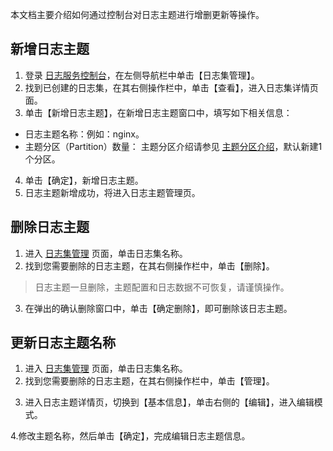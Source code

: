 


本文档主要介绍如何通过控制台对日志主题进行增删更新等操作。



## 新增日志主题

1. 登录 [日志服务控制台](https://console.cloud.tencent.com/cls)，在左侧导航栏中单击【日志集管理】。
2. 找到已创建的日志集，在其右侧操作栏中，单击【查看】，进入日志集详情页面。
3. 单击【新增日志主题】，在新增日志主题窗口中，填写如下相关信息：
 - 日志主题名称：例如：nginx。
 - 主题分区（Partition）数量： 主题分区介绍请参见 [主题分区介绍](https://intl.cloud.tencent.com/document/product/614/33779)，默认新建1个分区。
 <!--![](https://main.qcloudimg.com/raw/d22c9d090a380376a1de4b56f19bc27a.jpg)-->
4. 单击【确定】，新增日志主题。
5. 日志主题新增成功，将进入日志主题管理页。
<!--![](https://main.qcloudimg.com/raw/08e9dc61f1cc8bfcb1923345c86bef45.jpg)-->


## 删除日志主题

1. 进入 [日志集管理](https://console.cloud.tencent.com/cls/logset/) 页面，单击日志集名称。
2. 找到您需要删除的日志主题，在其右侧操作栏中，单击【删除】。
>日志主题一旦删除，主题配置和日志数据不可恢复，请谨慎操作。
>
<!--![](https://main.qcloudimg.com/raw/5e28500925c0d47d39c23644c69a7ea9.jpg)-->
3. 在弹出的确认删除窗口中，单击【确定删除】，即可删除该日志主题。
<!--![](https://main.qcloudimg.com/raw/d968b80ff0d29523837aafb35bd293f0.jpg)-->




## 更新日志主题名称


1. 进入 [日志集管理](https://console.cloud.tencent.com/cls/logset/) 页面，单击日志集名称。
2. 找到您需要删除的日志主题，在其右侧操作栏中，单击【管理】。
<!--![](https://main.qcloudimg.com/raw/5161b5637bdfc2209442972a4c680ed8.jpg)-->
3. 进入日志主题详情页，切换到【基本信息】，单击右侧的【编辑】，进入编辑模式。
<!--![](https://main.qcloudimg.com/raw/a2b589ef1378e6e03d264f2676b67d93.jpg)-->
4.修改主题名称，然后单击【确定】，完成编辑日志主题信息。

